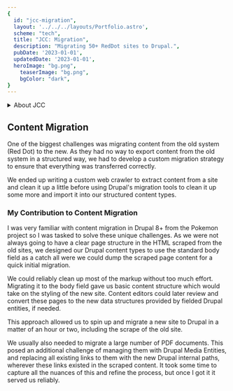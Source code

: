 ```yaml
---
{
  id: "jcc-migration",
  layout: '../../../layouts/Portfolio.astro',
  scheme: "tech",
  title: "JCC: Migration",
  description: "Migrating 50+ RedDot sites to Drupal.",
  pubDate: '2023-01-01',
  updatedDate: '2023-01-01',
  heroImage: "bg.png",
	teaserImage: "bg.png",
	bgColor: "dark",
}
---
```


<details class="stack">
  <summary>About JCC</summary>

  _The Judicial Council of California is the largest judicial system in the US. Over the course of several years I had the opportunity to contribute to the development of the core platform that powers 50+ court websites and several other important legal resources for the people of California._

  _I worked with multiple stakeholders and as part of 2 development teams; the JCC internal dev team as well as a team from Chapter Three they hired to lead the architecting and development of the platform._
</details>


## Content Migration

One of the biggest challenges was migrating content from the old system (Red Dot) to the new. As they had no way to export content from the old system in a structured way, we had to develop a custom migration strategy to ensure that everything was transferred correctly.

We ended up writing a custom web crawler to extract content from a site and clean it up a little before using Drupal's migration tools to clean it up some more and import it into our structured content types.

### My Contribution to Content Migration

I was very familiar with content migration in Drupal 8+ from the Pokemon project so I was tasked to solve these unique challenges. As we were not always going to have a clear page structure in the HTML scraped from the old sites, we designed our Drupal content types to use the standard body field as a catch all were we could dump the scraped page content for a quick initial migration.

We could reliably clean up most of the markup without too much effort. Migrating it to the body field gave us basic content structure which would take on the styling of the new site. Content editors could later review and convert these pages to the new data structures provided by fielded Drupal entities, if needed.

This approach allowed us to spin up and migrate a new site to Drupal in a matter of an hour or two, including the scrape of the old site.

We usually also needed to migrate a large number of PDF documents. This posed an additional challenge of managing them with Drupal Media Entities, and replacing all existing links to them with the new Drupal internal paths, wherever these links existed in the scraped content. It took some time to capture all the nuances of this and refine the process, but once I got it it served us reliably.

